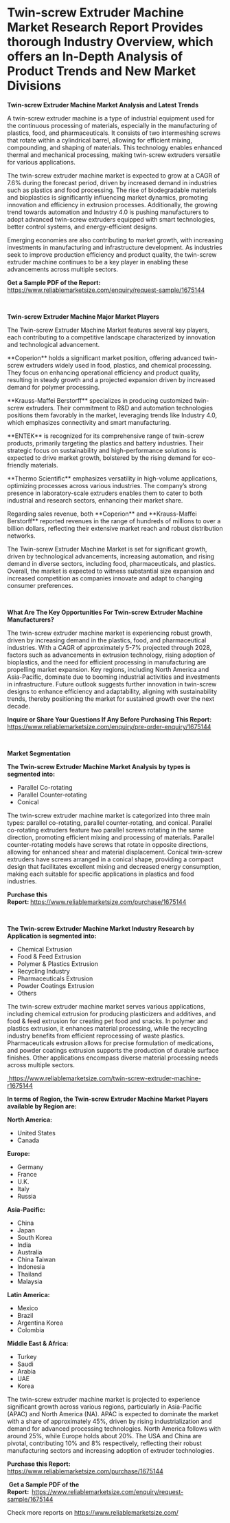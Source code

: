 <p><h1>Twin-screw Extruder Machine Market Research Report Provides thorough Industry Overview, which offers an In-Depth Analysis of Product Trends and New Market Divisions</h1></p><p><strong>Twin-screw Extruder Machine Market Analysis and Latest Trends</strong></p>
<p><p>A twin-screw extruder machine is a type of industrial equipment used for the continuous processing of materials, especially in the manufacturing of plastics, food, and pharmaceuticals. It consists of two intermeshing screws that rotate within a cylindrical barrel, allowing for efficient mixing, compounding, and shaping of materials. This technology enables enhanced thermal and mechanical processing, making twin-screw extruders versatile for various applications.</p><p>The twin-screw extruder machine market is expected to grow at a CAGR of 7.6% during the forecast period, driven by increased demand in industries such as plastics and food processing. The rise of biodegradable materials and bioplastics is significantly influencing market dynamics, promoting innovation and efficiency in extrusion processes. Additionally, the growing trend towards automation and Industry 4.0 is pushing manufacturers to adopt advanced twin-screw extruders equipped with smart technologies, better control systems, and energy-efficient designs.</p><p>Emerging economies are also contributing to market growth, with increasing investments in manufacturing and infrastructure development. As industries seek to improve production efficiency and product quality, the twin-screw extruder machine continues to be a key player in enabling these advancements across multiple sectors.</p></p>
<p><strong>Get a Sample PDF of the Report:&nbsp;</strong> <a href="https://www.reliablemarketsize.com/enquiry/request-sample/1675144?utm_campaign=2936&utm_medium=2&utm_source=Github&utm_content=ia&utm_term=25032025&utm_id=twin-screw-extruder-machine">https://www.reliablemarketsize.com/enquiry/request-sample/1675144</a></p>
<p>&nbsp;</p>
<p><strong>Twin-screw Extruder Machine Major Market Players</strong></p>
<p><p>The Twin-screw Extruder Machine Market features several key players, each contributing to a competitive landscape characterized by innovation and technological advancement. </p><p>**Coperion** holds a significant market position, offering advanced twin-screw extruders widely used in food, plastics, and chemical processing. They focus on enhancing operational efficiency and product quality, resulting in steady growth and a projected expansion driven by increased demand for polymer processing.</p><p>**Krauss-Maffei Berstorff** specializes in producing customized twin-screw extruders. Their commitment to R&D and automation technologies positions them favorably in the market, leveraging trends like Industry 4.0, which emphasizes connectivity and smart manufacturing.</p><p>**ENTEK** is recognized for its comprehensive range of twin-screw products, primarily targeting the plastics and battery industries. Their strategic focus on sustainability and high-performance solutions is expected to drive market growth, bolstered by the rising demand for eco-friendly materials.</p><p>**Thermo Scientific** emphasizes versatility in high-volume applications, optimizing processes across various industries. The company’s strong presence in laboratory-scale extruders enables them to cater to both industrial and research sectors, enhancing their market share.</p><p>Regarding sales revenue, both **Coperion** and **Krauss-Maffei Berstorff** reported revenues in the range of hundreds of millions to over a billion dollars, reflecting their extensive market reach and robust distribution networks.</p><p>The Twin-screw Extruder Machine Market is set for significant growth, driven by technological advancements, increasing automation, and rising demand in diverse sectors, including food, pharmaceuticals, and plastics. Overall, the market is expected to witness substantial size expansion and increased competition as companies innovate and adapt to changing consumer preferences.</p></p>
<p>&nbsp;</p>
<p><strong>What Are The Key Opportunities For Twin-screw Extruder Machine Manufacturers?</strong></p>
<p><p>The twin-screw extruder machine market is experiencing robust growth, driven by increasing demand in the plastics, food, and pharmaceutical industries. With a CAGR of approximately 5-7% projected through 2028, factors such as advancements in extrusion technology, rising adoption of bioplastics, and the need for efficient processing in manufacturing are propelling market expansion. Key regions, including North America and Asia-Pacific, dominate due to booming industrial activities and investments in infrastructure. Future outlook suggests further innovation in twin-screw designs to enhance efficiency and adaptability, aligning with sustainability trends, thereby positioning the market for sustained growth over the next decade.</p></p>
<p><strong>Inquire or Share Your Questions If Any Before Purchasing This Report:</strong> <a href="https://www.reliablemarketsize.com/enquiry/pre-order-enquiry/1675144?utm_campaign=2936&utm_medium=2&utm_source=Github&utm_content=ia&utm_term=25032025&utm_id=twin-screw-extruder-machine">https://www.reliablemarketsize.com/enquiry/pre-order-enquiry/1675144</a></p>
<p>&nbsp;</p>
<p><strong>Market Segmentation</strong></p>
<p><strong>The Twin-screw Extruder Machine Market Analysis by types is segmented into:</strong></p>
<p><ul><li>Parallel Co-rotating</li><li>Parallel Counter-rotating</li><li>Conical</li></ul></p>
<p><p>The twin-screw extruder machine market is categorized into three main types: parallel co-rotating, parallel counter-rotating, and conical. Parallel co-rotating extruders feature two parallel screws rotating in the same direction, promoting efficient mixing and processing of materials. Parallel counter-rotating models have screws that rotate in opposite directions, allowing for enhanced shear and material displacement. Conical twin-screw extruders have screws arranged in a conical shape, providing a compact design that facilitates excellent mixing and decreased energy consumption, making each suitable for specific applications in plastics and food industries.</p></p>
<p><strong>Purchase this Report:&nbsp;</strong><a href="https://www.reliablemarketsize.com/purchase/1675144?utm_campaign=2936&utm_medium=2&utm_source=Github&utm_content=ia&utm_term=25032025&utm_id=twin-screw-extruder-machine">https://www.reliablemarketsize.com/purchase/1675144</a></p>
<p>&nbsp;</p>
<p><strong>The Twin-screw Extruder Machine Market Industry Research by Application is segmented into:</strong></p>
<p><ul><li>Chemical Extrusion</li><li>Food & Feed Extrusion</li><li>Polymer & Plastics Extrusion</li><li>Recycling Industry</li><li>Pharmaceuticals Extrusion</li><li>Powder Coatings Extrusion</li><li>Others</li></ul></p>
<p><p>The twin-screw extruder machine market serves various applications, including chemical extrusion for producing plasticizers and additives, and food & feed extrusion for creating pet food and snacks. In polymer and plastics extrusion, it enhances material processing, while the recycling industry benefits from efficient reprocessing of waste plastics. Pharmaceuticals extrusion allows for precise formulation of medications, and powder coatings extrusion supports the production of durable surface finishes. Other applications encompass diverse material processing needs across multiple sectors.</p></p>
<p><a href="https://www.reliablemarketsize.com/twin-screw-extruder-machine-r1675144?utm_campaign=2936&utm_medium=2&utm_source=Github&utm_content=ia&utm_term=25032025&utm_id=twin-screw-extruder-machine">&nbsp;https://www.reliablemarketsize.com/twin-screw-extruder-machine-r1675144</a></p>
<p><strong>In terms of Region, the Twin-screw Extruder Machine Market Players available by Region are:</strong></p>
<p>
    <p> <strong> North America: </strong>
        <ul>
            <li>United States</li>
            <li>Canada</li>
        </ul>
        </p> 
    <p> <strong> Europe: </strong>
        <ul>
            <li>Germany</li>
            <li>France</li>
            <li>U.K.</li>
            <li>Italy</li>
            <li>Russia</li>
        </ul>
        </p> 
    <p> <strong> Asia-Pacific: </strong>
        <ul>
            <li>China</li>
            <li>Japan</li>
            <li>South Korea</li>
            <li>India</li>
            <li>Australia</li>
            <li>China Taiwan</li>
            <li>Indonesia</li>
            <li>Thailand</li>
            <li>Malaysia</li>
        </ul>
        </p> 
    <p> <strong> Latin America: </strong>
        <ul>
            <li>Mexico</li>
            <li>Brazil</li>
            <li>Argentina Korea</li>
            <li>Colombia</li>
        </ul>
        </p> 
    <p> <strong> Middle East & Africa: </strong>
        <ul>
            <li>Turkey</li>
            <li>Saudi</li>
            <li>Arabia</li>
            <li>UAE</li>
            <li>Korea</li>
        </ul>
    </p>
    </p>
<p><p>The twin-screw extruder machine market is projected to experience significant growth across various regions, particularly in Asia-Pacific (APAC) and North America (NA). APAC is expected to dominate the market with a share of approximately 45%, driven by rising industrialization and demand for advanced processing technologies. North America follows with around 25%, while Europe holds about 20%. The USA and China are pivotal, contributing 10% and 8% respectively, reflecting their robust manufacturing sectors and increasing adoption of extruder technologies.</p></p>
<p><strong>Purchase this Report: </strong><a href="https://www.reliablemarketsize.com/purchase/1675144?utm_campaign=2936&utm_medium=2&utm_source=Github&utm_content=ia&utm_term=25032025&utm_id=twin-screw-extruder-machine">https://www.reliablemarketsize.com/purchase/1675144</a></p>
<p>&nbsp;<strong>Get a Sample PDF of the Report:&nbsp;&nbsp;</strong><a href="https://www.reliablemarketsize.com/enquiry/request-sample/1675144?utm_campaign=2936&utm_medium=2&utm_source=Github&utm_content=ia&utm_term=25032025&utm_id=twin-screw-extruder-machine">https://www.reliablemarketsize.com/enquiry/request-sample/1675144</a></p>
<p><strong></strong></p>
<p>Check more reports on <a href="https://www.reliablemarketsize.com/?utm_campaign=2936&utm_medium=2&utm_source=Github&utm_content=ia&utm_term=25032025&utm_id=twin-screw-extruder-machine">https://www.reliablemarketsize.com/</a></p>